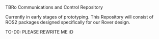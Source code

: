 TBRo Communications and Control Repository

Currently in early stages of prototyping.
This Repository will consist of ROS2 packages designed specifically for our Rover design. 

TO-D0: PLEASE REWRITE ME :D
